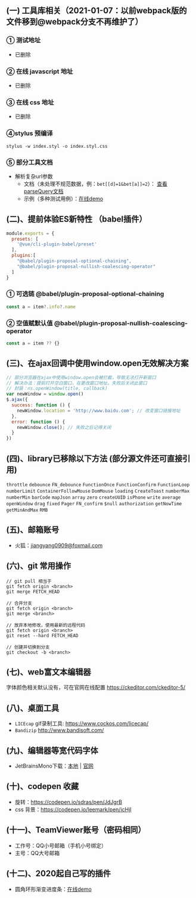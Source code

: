 ## (一) 工具库相关（2021-01-07：以前webpack版的文件移到@webpack分支不再维护了）

### ① 测试地址
  - 已删除


### ② 在线 javascript 地址
  - 已删除

### ③ 在线 css 地址
  - 已删除

### ④stylus 预编译
```
stylus -w index.styl -o index.styl.css
```

### ⑤ 部分工具文档
- 解析复杂url参数
	- 文档（未处理不规范数据，例：`bet[[d]=1&bet[a]]=2`）： [查看parseQuery文档](./src/split/parseQuery)
	- 示例（多种测试用例）：[在线demo](https://bestime.github.io/tool/demo/parseQuery.html)

## (二)、提前体验ES新特性 （babel插件）
```javascript
module.exports = {
  presets: [
    '@vue/cli-plugin-babel/preset'
  ],
  plugins:[
    "@babel/plugin-proposal-optional-chaining",
    "@babel/plugin-proposal-nullish-coalescing-operator"
  ]
}
```
### ① 可选链 @babel/plugin-proposal-optional-chaining
```javascript
const a = item?.info?.name
```
### ② 空值赋默认值 @babel/plugin-proposal-nullish-coalescing-operator
```javascript
const a = item ?? {}
```

## (三)、在ajax回调中使用window.open无效解决方案
```javascript
// 部分浏览器在ajax中使用window.open会被拦截，导致无法打开新窗口
// 解决办法：提前打开空白窗口，在更改窗口地址。失败后关闭此窗口
// 封装：ns.openWindow(title, callback)
var newWindow = window.open() 
$.ajax({
  success: function () {
    newWindow.location = 'http://www.baidu.com'; // 改变窗口链接地址
  },
  error: function () {
    newWindow.close(); // 失败之后记得关闭
  }
})

```

## (四)、library已移除以下方法 (部分源文件还可直接引用)
  `throttle`
  `debounce`
  `FN_debounce`
  `FunctionOnce`
  `FunctionConfirm`
  `FunctionLoop`
  `numberLimit`
  `ContainerFollowMouse`
  `DomMouse`
  `loading`
  `CreateToast`
  `numberMax`
  `numberMin`
  `barCode`
  `mapJson`
  `array`
  `zero`
  `createUUID`
  `isPhone`
  `write`
  `average`
  `openWindow`
  `drag`
  `fixed`
  `Pager`
  `FN_confirm`
  `$null`
  `authorization`
  `getNowTime`
  `getMinAndMax`
  `RMB`

## (五)、邮箱账号
 - 火狐：jiangyang0909@foxmail.com

## (六)、git 常用操作
```
// git pull 相当于
git fetch origin <branch>
git merge FETCH_HEAD

// 合并分支
git fetch origin <branch>
git merge <branch>

// 放弃本地修改，使用最新的远程代码
git fetch origin <branch>
git reset --hard FETCH_HEAD

// 创建并切换到分支
git checkout -b <branch>
```


## (七)、web富文本编辑器
字体颜色相关默认没有，可在官网在线配置 https://ckeditor.com/ckeditor-5/

## (八)、桌面工具
- `LICEcap` gif录制工具: https://www.cockos.com/licecap/
- `Bandizip` http://www.bandisoft.com/

## (九)、编辑器等宽代码字体
  - JetBrainsMono下载：[本地](./source/JetBrainsMono) | [官网](https://www.jetbrains.com/lp/mono/)
## (十)、codepen 收藏
  - 旋转：https://codepen.io/sdras/pen/JdJgrB
  - css 背景：https://codepen.io/leemark/pen/icHjI

## (十一)、TeamViewer账号（密码相同）
 - 工作号：QQ小号邮箱（手机小号绑定）
 - 主号：QQ大号邮箱


## (十二)、2020起自己写的插件
 - 圆角环形渐变进度条：[在线demo](./demo/canvas/circle-progress.html)



